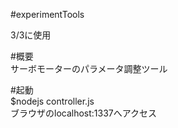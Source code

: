 #experimentTools  

3/3に使用  

#概要  
サーボモーターのパラメータ調整ツール  

#起動  
$nodejs controller.js  
ブラウザのlocalhost:1337へアクセス  



